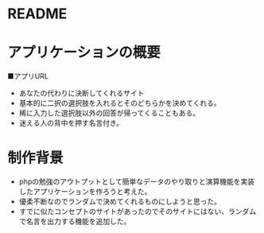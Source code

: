 # README

# アプリケーションの概要

■アプリURL<br>

- あなたの代わりに決断してくれるサイト
- 基本的に二択の選択肢を入れるとそのどちらかを決めてくれる。
- 稀に入力した選択肢以外の回答が帰ってくることもある。
- 迷える人の背中を押す名言付き。

# 制作背景
- phpの勉強のアウトプットとして簡単なデータのやり取りと演算機能を実装したアプリケーションを作ろうと考えた。
- 優柔不断なのでランダムで決めてくれるものにしようと思った。
- すでに似たコンセプトのサイトがあったのでそのサイトにはない、ランダムで名言を出力する機能を追加した。

